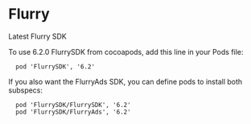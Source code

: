 Flurry
======

Latest Flurry SDK

To use 6.2.0 FlurrySDK from cocoapods, add this line in your Pods file:

```
  pod 'FlurrySDK', '6.2'
```


If you also want the FlurryAds SDK, you can define pods to install both subspecs:

```
  pod 'FlurrySDK/FlurrySDK', '6.2'
  pod 'FlurrySDK/FlurryAds', '6.2'
```
